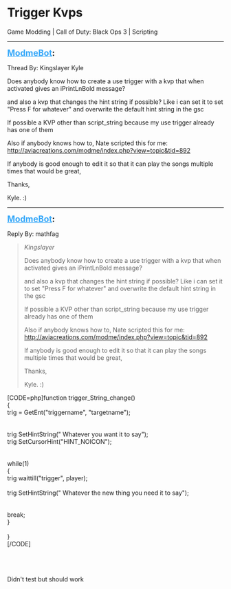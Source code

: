 # Trigger Kvps
Game Modding | Call of Duty: Black Ops 3 | Scripting

---
<strong style="font-size: 1.4em;"><span style="text-decoration: underline;text-decoration-color: #34a7f9;"><span style="color:#34a7f9;">ModmeBot</span></span>:</strong>

<p>Thread By: Kingslayer Kyle<br /><p style="text-align:left;">Does anybody know how to create a use trigger with a kvp that when activated gives an iPrintLnBold message?</p><p style="text-align:left;"></p><p style="text-align:left;">and also a kvp that changes the hint string if possible? Like i can set it to set &quot;Press F for whatever&quot; and overwrite the default hint string in the gsc</p><p style="text-align:left;"></p><p style="text-align:left;">If possible a KVP other than script_string because my use trigger already has one of them</p><p style="text-align:left;"></p><p style="text-align:left;">Also if anybody knows how to, Nate scripted this for me: <a href="index.php?view=topic&tid=892">http://aviacreations.com/modme/index.php?view=topic&amp;tid=892</a></p><p style="text-align:left;"></p><p style="text-align:left;">If anybody is good enough to edit it so that it can play the songs multiple times that would be great,</p><p style="text-align:left;"></p><p style="text-align:left;">Thanks,</p><p style="text-align:left;"></p><p style="text-align:left;">Kyle. :)</p></p>

---
<strong style="font-size: 1.4em;"><span style="text-decoration: underline;text-decoration-color: #34a7f9;"><span style="color:#34a7f9;">ModmeBot</span></span>:</strong>

<p>Reply By: mathfag<br /><blockquote><em>Kingslayer</em><p style="text-align:left;">Does anybody know how to create a use trigger with a kvp that when activated gives an iPrintLnBold message?</p><p style="text-align:left;"></p><p style="text-align:left;">and also a kvp that changes the hint string if possible? Like i can set it to set &quot;Press F for whatever&quot; and overwrite the default hint string in the gsc</p><p style="text-align:left;"></p><p style="text-align:left;">If possible a KVP other than script_string because my use trigger already has one of them</p><p style="text-align:left;"></p><p style="text-align:left;">Also if anybody knows how to, Nate scripted this for me: <a href="index.php?view=topic&tid=892">http://aviacreations.com/modme/index.php?view=topic&amp;tid=892</a></p><p style="text-align:left;"></p><p style="text-align:left;">If anybody is good enough to edit it so that it can play the songs multiple times that would be great,</p><p style="text-align:left;"></p><p style="text-align:left;">Thanks,</p><p style="text-align:left;"></p><p style="text-align:left;">Kyle. :)</p></blockquote><p style="text-align:left;"></p>[CODE=php]function trigger_String_change()<br />{<br />trig = GetEnt(&quot;triggername&quot;, &quot;targetname&quot;);<br /><br /><br />trig SetHintString(&quot; Whatever you want it to say&quot;);<br />trig SetCursorHint(&quot;HINT_NOICON&quot;);<br /> <br /><br />while(1)<br />{<br />trig waittill(&quot;trigger&quot;, player);<br /><br />trig SetHintString(&quot; Whatever the new thing you need it to say&quot;);<br /><br /><br />break;<br />}<br /><br />}<br />[/CODE]<br /><br /><br /><br /><p style="text-align:left;">Didn&#39;t test but should work</p><p style="text-align:left;"></p><p style="text-align:left;"></p></p>

